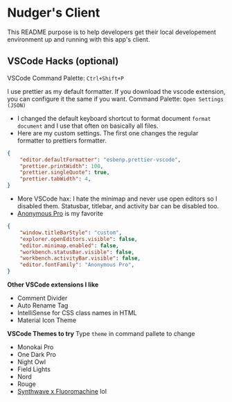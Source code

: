 # Nudger's Client

This README purpose is to help developers get their local developement environment up and running with this app's client.

VSCode Hacks (optional)
--

VSCode Command Palette: `Ctrl+Shift+P`

I use prettier as my default formatter. If you download the vscode extension, you can configure it the same if you want. Command Palette: `Open Settings (JSON)`


- I changed the default keyboard shortcut to format document `format document` and I use that often on basically all files.
- Here are my custom settings. The first one changes the regular formatter to prettiers formatter.
```JSON
{
    "editor.defaultFormatter": "esbenp.prettier-vscode",
    "prettier.printWidth": 100,
    "prettier.singleQuote": true,
    "prettier.tabWidth": 4,
}
```
- More VSCode hax: I hate the minimap and never use open editors so I disabled them. Statusbar, titlebar, and activity bar can be disabled too.
- [Anonymous Pro](https://www.marksimonson.com/fonts/view/anonymous-pro) is my favorite
```JSON
{
    "window.titleBarStyle": "custom",
    "explorer.openEditors.visible": false,
    "editor.minimap.enabled": false,
    "workbench.statusBar.visible": false,
    "workbench.activityBar.visible": false,
    "editor.fontFamily": "Anonymous Pro",
}
```
__Other VSCode extensions I like__
- Comment Divider
- Auto Rename Tag
- IntelliSense for CSS class names in HTML
- Material Icon Theme

__VSCode Themes to try__
Type `theme` in command pallete to change
- Monokai Pro
- One Dark Pro
- Night Owl
- Field Lights
- Nord
- Rouge
- [Synthwave x Fluoromachine](https://marketplace.visualstudio.com/items?itemName=webrender.synthwave-x-fluoromachine) lol



